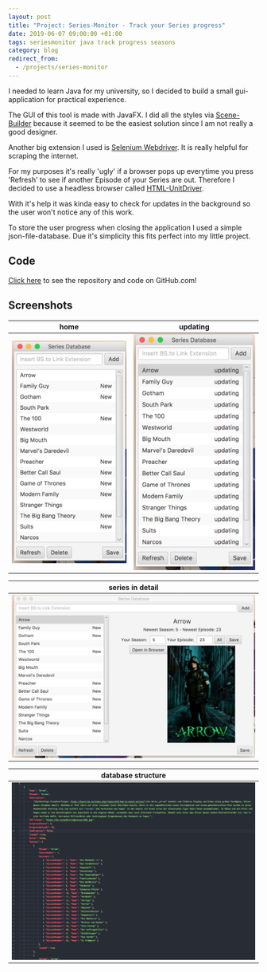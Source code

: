 ```yaml
---
layout: post
title: "Project: Series-Monitor - Track your Series progress"
date: 2019-06-07 09:00:00 +01:00
tags: seriesmonitor java track progress seasons
category: blog
redirect_from:
  - /projects/series-monitor
---
```


I needed to learn Java for my university, so I decided to build a small gui-application for practical experience.

The GUI of this tool is made with JavaFX. I did all the styles via [Scene-Builder](http://gluonhq.com/products/scene-builder/) because it seemed to be the easiest solution since I am not really a good designer.

Another big extension I used is [Selenium Webdriver](https://www.seleniumhq.org/projects/webdriver/). It is really helpful for scraping the internet.

For my purposes it's really 'ugly' if a browser pops up everytime you press 'Refresh' to see if another Episode of your Series are out. Therefore I decided to use a headless browser called [HTML-UnitDriver](https://github.com/SeleniumHQ/htmlunit-driver).

With it's help it was kinda easy to check for updates in the background so the user won't notice any of this work.

To store the user progress when closing the application I used a simple json-file-database. Due it's simplicity this fits perfect into my little project.

## Code

[Click here](https://github.com/breuerfelix/Series-Monitor) to see the repository and code on GitHub.com!

## Screenshots

| home                                     | updating                                         |
| ---------------------------------------- | ------------------------------------------------ |
| ![home](/assets/series-monitor/home.png) | ![updating](/assets/series-monitor/updating.png) |


| series in detail |
| --- |
| ![series](/assets/series-monitor/series.png) |

| database structure |
| --- |
| ![database](/assets/series-monitor/database.png) |


